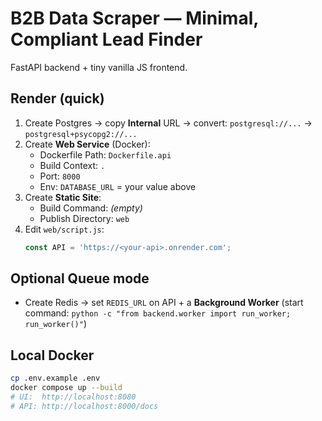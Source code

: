 # B2B Data Scraper — Minimal, Compliant Lead Finder

FastAPI backend + tiny vanilla JS frontend.

## Render (quick)

1) Create Postgres → copy **Internal** URL → convert:
   `postgresql://...` → `postgresql+psycopg2://...`
2) Create **Web Service** (Docker):
   - Dockerfile Path: `Dockerfile.api`
   - Build Context: `.`
   - Port: `8000`
   - Env: `DATABASE_URL` = your value above
3) Create **Static Site**:
   - Build Command: *(empty)*
   - Publish Directory: `web`
4) Edit `web/script.js`:
   ```js
   const API = 'https://<your-api>.onrender.com';
   ```

## Optional Queue mode
- Create Redis → set `REDIS_URL` on API + a **Background Worker** (start command:
  `python -c "from backend.worker import run_worker; run_worker()"`)

## Local Docker
```bash
cp .env.example .env
docker compose up --build
# UI:  http://localhost:8080
# API: http://localhost:8000/docs
```
